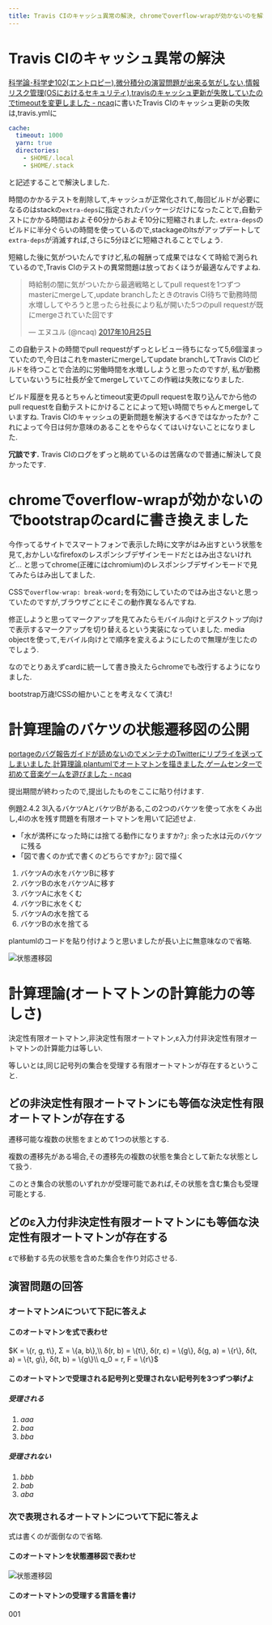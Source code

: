 ```yaml
---
title: Travis CIのキャッシュ異常の解決, chromeでoverflow-wrapが効かないのを解決, 計算理論のバケツの状態遷移図を公開, 計算理論(オートマトンの計算能力の等しさ)
---
```


# Travis CIのキャッシュ異常の解決

[科学論･科学史102(エントロピー),微分積分の演習問題が出来る気がしない,情報リスク管理(OSにおけるセキュリティ),travisのキャッシュ更新が失敗していたのでtimeoutを変更しました - ncaq](https://www.ncaq.net/2017/10/24/)に書いたTravis CIのキャッシュ更新の失敗は,travis.ymlに

~~~yaml
cache:
  timeout: 1000
  yarn: true
  directories:
    - $HOME/.local
    - $HOME/.stack
~~~

と記述することで解決しました.

時間のかかるテストを削除して,キャッシュが正常化されて,毎回ビルドが必要になるのはstackの`extra-deps`に指定されたパッケージだけになったことで,自動テストにかかる時間はおよそ60分からおよそ10分に短縮されました.
`extra-deps`のビルドに半分ぐらいの時間を使っているので,stackageのltsがアップデートして`extra-deps`が消滅すれば,さらに5分ほどに短縮されることでしょう.

短縮した後に気がついたんですけど,私の報酬って成果ではなくて時給で測られているので,Travis CIのテストの異常問題は放っておくほうが最適なんですよね.

<blockquote class="twitter-tweet" data-lang="ja"><p lang="ja" dir="ltr">時給制の闇に気がついたから最適戦略としてpull requestを1つずつmasterにmergeして,update branchしたときのtravis CI待ちで勤務時間水増ししてやろうと思ったら社長により私が開いた5つのpull requestが既にmergeされていた回です</p>&mdash; エヌユル (@ncaq) <a href="https://twitter.com/ncaq/status/923032980112601088?ref_src=twsrc%5Etfw">2017年10月25日</a></blockquote>

この自動テストの時間でpull requestがずっとレビュー待ちになって5,6個溜まっていたので,今日はこれをmasterにmergeしてupdate branchしてTravis CIのビルドを待つことで合法的に労働時間を水増ししようと思ったのですが,
私が勤務していないうちに社長が全てmergeしていてこの作戦は失敗になりました.

ビルド履歴を見るとちゃんとtimeout変更のpull requestを取り込んでから他のpull requestを自動テストにかけることによって短い時間でちゃんとmergeしていますね.
Travis CIのキャッシュの更新問題を解決するべきではなかったか?
これによって今日は何か意味のあることをやらなくてはいけないことになりました.

**冗談です.**
Travis CIのログをずっと眺めているのは苦痛なので普通に解決して良かったです.

# chromeでoverflow-wrapが効かないのでbootstrapのcardに書き換えました

今作ってるサイトでスマートフォンで表示した時に文字がはみ出すという状態を見て,おかしいなfirefoxのレスポンシブデザインモードだとはみ出さないけれど…
と思ってchrome(正確にはchromium)のレスポンシブデザインモードで見てみたらはみ出してました.

CSSで`overflow-wrap: break-word;`を有効にしていたのではみ出さないと思っていたのですが,ブラウザごとにそこの動作異なるんですね.

修正しようと思ってマークアップを見てみたらモバイル向けとデスクトップ向けで表示するマークアップを切り替えるという実装になっていました.
media objectを使って,モバイル向けとで順序を変えるようにしたので無理が生じたのでしょう.

なのでとりあえずcardに統一して書き換えたらchromeでも改行するようになりました.

bootstrap万歳!CSSの細かいことを考えなくて済む!

# 計算理論のバケツの状態遷移図の公開

[portageのバグ報告ガイドが読めないのでメンテナのTwitterにリプライを送ってしまいました,計算理論,plantumlでオートマトンを描きました,ゲームセンターで初めて音楽ゲームを遊びました - ncaq](https://www.ncaq.net/2017/10/11/)

提出期間が終わったので,提出したものをここに貼り付けます.

例題2.4.2 3l入るバケツAとバケツBがある,この2つのバケツを使って水をくみ出し,4lの水を残す問題を有限オートマトンを用いて記述せよ.

* ｢水が満杯になった時には捨てる動作になりますか?｣: 余った水は元のバケツに残る
* ｢図で書くのか式で書くのどちらですか?｣: 図で描く

1. バケツAの水をバケツBに移す
2. バケツBの水をバケツAに移す
3. バケツAに水をくむ
4. バケツBに水をくむ
5. バケツAの水を捨てる
6. バケツBの水を捨てる

plantumlのコードを貼り付けようと思いましたが長い上に無意味なので省略.

![状態遷移図](/asset/2017-10-25-bucket.svg)

# 計算理論(オートマトンの計算能力の等しさ)

決定性有限オートマトン,非決定性有限オートマトン,ε入力付非決定性有限オートマトンの計算能力は等しい.

等しいとは,同じ記号列の集合を受理する有限オートマトンが存在するということ.

## どの非決定性有限オートマトンにも等価な決定性有限オートマトンが存在する

遷移可能な複数の状態をまとめて1つの状態とする.

複数の遷移先がある場合,その遷移先の複数の状態を集合として新たな状態として扱う.

このとき集合の状態のいずれかが受理可能であれば,その状態を含む集合も受理可能とする.

## どのε入力付非決定性有限オートマトンにも等価な決定性有限オートマトンが存在する

εで移動する先の状態を含めた集合を作り対応させる.

## 演習問題の回答

### オートマトン$A$について下記に答えよ

#### このオートマトンを式で表わせ

$K = \{r, g, t\}, Σ = \{a, b\},\\
δ(r, b) = \{t\}, δ(r, ε) = \{g\}, δ(g, a) = \{r\}, δ(t, a) = \{t, g\}, δ(t, b) = \{g\}\\
q_0 = r, F = \{r\}$

#### このオートマトンで受理される記号列と受理されない記号列を3つずつ挙げよ

##### 受理される

1. $aaa$
2. $baa$
3. $bba$

##### 受理されない

1. $bbb$
2. $bab$
3. $aba$

### 次で表現されるオートマトンについて下記に答えよ

式は書くのが面倒なので省略.

#### このオートマトンを状態遷移図で表わせ

![状態遷移図](/asset/2017-10-25-automaton.svg)

#### このオートマトンの受理する言語を書け

$001$
